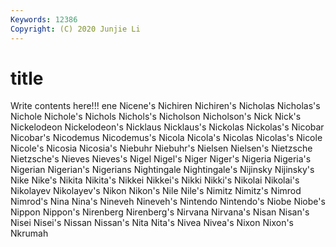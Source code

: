 ```yaml
---
Keywords: 12386
Copyright: (C) 2020 Junjie Li
---
```


# title

Write contents here!!!
ene 
Nicene's 
Nichiren 
Nichiren's 
Nicholas 
Nicholas's
Nichole 
Nichole's 
Nichols 
Nichols's 
Nicholson 
Nicholson's 
Nick 
Nick's 
Nickelodeon 
Nickelodeon's
Nicklaus 
Nicklaus's 
Nickolas 
Nickolas's 
Nicobar 
Nicobar's 
Nicodemus 
Nicodemus's 
Nicola 
Nicola's
Nicolas 
Nicolas's 
Nicole 
Nicole's 
Nicosia 
Nicosia's 
Niebuhr 
Niebuhr's 
Nielsen 
Nielsen's
Nietzsche 
Nietzsche's 
Nieves 
Nieves's 
Nigel 
Nigel's 
Niger 
Niger's 
Nigeria 
Nigeria's
Nigerian 
Nigerian's 
Nigerians 
Nightingale 
Nightingale's 
Nijinsky 
Nijinsky's 
Nike 
Nike's 
Nikita
Nikita's 
Nikkei 
Nikkei's 
Nikki 
Nikki's 
Nikolai 
Nikolai's 
Nikolayev 
Nikolayev's 
Nikon
Nikon's 
Nile 
Nile's 
Nimitz 
Nimitz's 
Nimrod 
Nimrod's 
Nina 
Nina's 
Nineveh
Nineveh's 
Nintendo 
Nintendo's 
Niobe 
Niobe's 
Nippon 
Nippon's 
Nirenberg 
Nirenberg's 
Nirvana
Nirvana's 
Nisan 
Nisan's 
Nisei 
Nisei's 
Nissan 
Nissan's 
Nita 
Nita's 
Nivea
Nivea's 
Nixon 
Nixon's 
Nkrumah 

